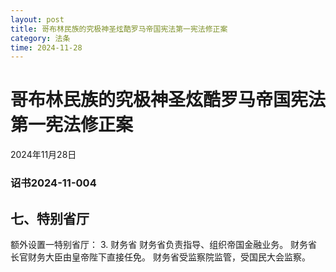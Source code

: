 ```yaml
--- 
layout: post
title: 哥布林民族的究极神圣炫酷罗马帝国宪法第一宪法修正案
category: 法条
time: 2024-11-28
---
```

# 哥布林民族的究极神圣炫酷罗马帝国宪法第一宪法修正案
2024年11月28日
### 诏书2024-11-004
## 七、特别省厅
额外设置一特别省厅：
3. 财务省
财务省负责指导、组织帝国金融业务。
财务省长官财务大臣由皇帝陛下直接任免。
财务省受监察院监管，受国民大会监察。